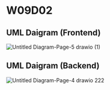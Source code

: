 # W09D02


## UML Daigram (Frontend)
![Untitled Diagram-Page-5 drawio (1)](https://user-images.githubusercontent.com/92248175/145343327-58c60807-4993-4dd6-9621-d696920d954a.png)


## UML Daigram (Backend)
![Untitled Diagram-Page-4 drawio 222](https://user-images.githubusercontent.com/92248175/145351061-f275fd57-6285-4f75-ba77-e6d40b33f2cd.png)


